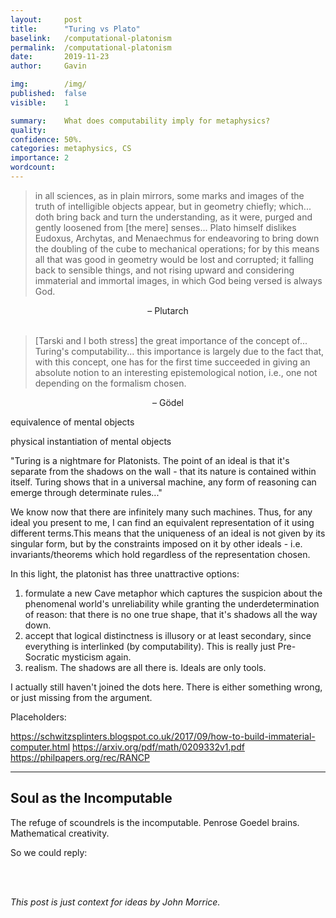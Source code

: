 ```yaml
---
layout:     post
title:      "Turing vs Plato"
baselink:   /computational-platonism
permalink:  /computational-platonism
date:       2019-11-23
author:     Gavin

img:        /img/
published:	false
visible: 	1

summary:    What does computability imply for metaphysics?
quality:    
confidence:	50%.
categories: metaphysics, CS
importance: 2
wordcount:		
---
```


>  in all sciences, as in plain mirrors, some marks and images of the truth of intelligible objects appear, but in geometry chiefly; which... doth bring back and turn the understanding, as it were, purged and gently loosened from [the mere] senses... Plato himself dislikes Eudoxus, Archytas, and Menaechmus for endeavoring to bring down the doubling of the cube to mechanical operations; for by this means all that was good in geometry would be lost and corrupted; it falling back to sensible things, and not rising upward and considering immaterial and immortal images, in which God being versed is always God.

<center>– Plutarch</center>
<br>

> [Tarski and I both stress] the great importance of the concept of... Turing's computability... this importance is largely due to the fact that, with this concept, one has for the first time succeeded in giving an absolute notion to an interesting epistemological notion, i.e., one not depending on the formalism chosen.

<center>– Gödel</center>




equivalence of mental objects

physical instantiation of mental objects

"Turing is a nightmare for Platonists. The point of an ideal is that it's separate from the shadows on the wall - that its nature is contained within itself. Turing shows that in a universal machine, any form of reasoning can emerge through determinate rules..." 

We know now that there are infinitely many such machines. Thus, for any ideal you present to me, I can find an equivalent representation of it using different terms.This means that the uniqueness of an ideal is not given by its singular form, but by the constraints imposed on it by other ideals - i.e. invariants/theorems which hold regardless of the representation chosen.

In this light, the platonist has three unattractive options:

1. formulate a new Cave metaphor which captures the suspicion about the phenomenal world's unreliability while granting the underdetermination of reason: that there is no one true shape, that it's shadows all the way down.
2. accept that logical distinctness is illusory or at least secondary, since everything is interlinked (by computability). This is really just Pre-Socratic mysticism again. 
3. realism. The shadows are all there is. Ideals are only tools.


I actually still haven't joined the dots here. There is either something wrong, or just missing from the argument.

Placeholders:

https://schwitzsplinters.blogspot.co.uk/2017/09/how-to-build-immaterial-computer.html
https://arxiv.org/pdf/math/0209332v1.pdf
https://philpapers.org/rec/RANCP

---

## Soul as the Incomputable 

The refuge of scoundrels is the incomputable. Penrose Goedel brains. Mathematical creativity.

So we could reply: 


<br><br>

_This post is just context for ideas by John Morrice._